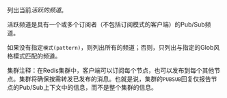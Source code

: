 列出当前*活跃的频道*。

活跃频道是具有一个或多个订阅者（不包括订阅模式的客户端）的Pub/Sub频道。

如果没有指定`模式(pattern)`，则列出所有的频道；否则，只列出与指定的Glob风格模式匹配的频道。

集群注释：在Redis集群中，客户端可以订阅每个节点，也可以发布到每个其他节点。集群将确保按需转发已发布的消息。也就是说，集群的`PUBSUB`回复仅报告节点的Pub/Sub上下文中的信息，而不是整个集群的信息。
